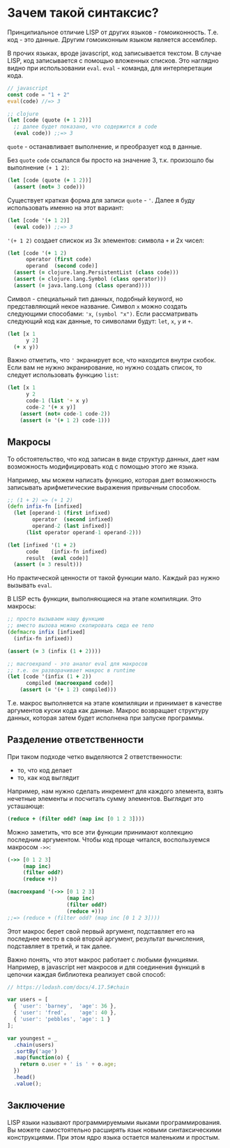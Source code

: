 # Зачем такой синтаксис?

Принципиальное отличие LISP от других языков - гомоиконность.
Т.е. код - это данные. Другим гомоиконным языком является ассемблер.

В прочих языках, вроде javascript, код записывается текстом.
В случае LISP, код записывается с помощью вложенных списков.
Это наглядно видно при использовании `eval`. `eval` - команда, для интерперетации кода.

```javascript
// javascript
const code = "1 + 2"
eval(code) //=> 3
```

```clojure
;; clojure
(let [code (quote (+ 1 2))]
  ;; далее будет показано, что содержится в code
  (eval code)) ;;=> 3
```

`quote` - останавливает выполнение, и преобразует код в данные.

Без `quote` `code` ссылался бы просто на значение 3, т.к. произошло бы выполнение `(+ 1 2)`:

```clojure
(let [code (quote (+ 1 2))]
  (assert (not= 3 code)))
```

Существует краткая форма для записи `quote` - `'`.
Далее я буду использовать именно на этот вариант:

```clojure
(let [code '(+ 1 2)]
  (eval code)) ;;=> 3
```

`'(+ 1 2)` создает спискок из 3х элементов: символа `+` и 2х чисел:

```clojure
(let [code '(+ 1 2)
      operator (first code)
      operand  (second code)]
  (assert (= clojure.lang.PersistentList (class code)))
  (assert (= clojure.lang.Symbol (class operator)))
  (assert (= java.lang.Long (class operand))))
```

Символ - специальный тип данных, подобный keyword, но представляющий некое название.
Символ `x` можно создать следующими способами: `'x`, `(symbol "x")`.
Если рассматривать следующий код как данные, то символами будут: `let`, `x`, `y` и `+`.

```clojure
(let [x 1
      y 2]
  (+ x y))
```

Важно отметить, что `'` экранирует все, что находится внутри скобок.
Если вам не нужно экранирование, но нужно создать список, то следует использовать функцию `list`:

```clojure
(let [x 1
      y 2
      code-1 (list '+ x y)
      code-2 '(+ x y)]
    (assert (not= code-1 code-2))
    (assert (= '(+ 1 2) code-1)))
```

## Макросы

То обстоятельство, что код записан в виде структур данных, дает нам возможность модифицировать код с помощью этого же языка.

Например, мы можем написать функцию, которая дает возможность записывать арифметические выражения привычным способом.

```clojure
;; (1 + 2) => (+ 1 2)
(defn infix-fn [infixed]
  (let [operand-1 (first infixed)
        operator  (second infixed)
        operand-2 (last infixed)]
      (list operator operand-1 operand-2)))

(let [infixed '(1 + 2)
      code    (infix-fn infixed)
      result  (eval code)]
  (assert (= 3 result)))
```

Но практической ценности от такой функции мало. Каждый раз нужно вызывать `eval`.

В LISP есть функции, выполняющиеся на этапе компиляции. Это макросы:

```clojure
;; просто вызываем нашу функцию
;; вместо вызова можно скопировать сюда ее тело
(defmacro infix [infixed]
  (infix-fn infixed))

(assert (= 3 (infix (1 + 2))))

;; macroexpand - это аналог eval для макросов
;; т.е. он разворачивает макрос в runtime
(let [code '(infix (1 + 2))
      compiled (macroexpand code)]
    (assert (= '(+ 1 2) compiled)))
```

Т.е. макрос выполняется на этапе компиляции и принимает в качестве аргументов куски кода как данные.
Макрос возвращает структуру данных, которая затем будет исполнена при запуске программы.

## Разделение ответственности

При таком подходе четко выделяются 2 ответственности:

+ то, что код делает
+ то, как код выглядит

Например, нам нужно сделать инкремент для каждого элемента, взять нечетные элементы и посчитать сумму элементов.
Выглядит это усташающе:

```clojure
(reduce + (filter odd? (map inc [0 1 2 3])))
```

Можно заметить, что все эти функции принимают коллекцию последним аргументом.
Чтобы код проще читался, воспользуемся макросом `->>`:

```clojure
(->> [0 1 2 3]
     (map inc)
     (filter odd?)
     (reduce +))

(macroexpand '(->> [0 1 2 3]
                   (map inc)
                   (filter odd?)
                   (reduce +)))
;;=> (reduce + (filter odd? (map inc [0 1 2 3])))
```

Этот макрос берет свой первый аргумент,
подставляет его на последнее место в свой второй аргумент,
результат вычисления, подставляет в третий, и так далее.

Важно понять, что этот макрос работает с любыми функциями.
Например, в javascript нет макросов и для соединения функций в цепочки
каждая библиотека реализует свой способ:

```javascript
// https://lodash.com/docs/4.17.5#chain

var users = [
  { 'user': 'barney',  'age': 36 },
  { 'user': 'fred',    'age': 40 },
  { 'user': 'pebbles', 'age': 1 }
];

var youngest = _
  .chain(users)
  .sortBy('age')
  .map(function(o) {
    return o.user + ' is ' + o.age;
  })
  .head()
  .value();
```

## Заключение

LISP языки называют программируемыми яыками программирования.
Вы можете самостоятельно расширять язык новыми синтаксическими конструкциями.
При этом ядро языка остается маленьким и простым.
